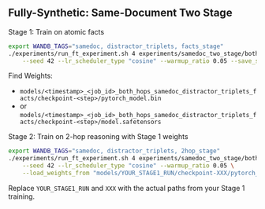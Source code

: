 
## Fully-Synthetic: Same-Document Two Stage


Stage 1: Train on atomic facts
```bash
export WANDB_TAGS="samedoc, distractor_triplets, facts_stage"
./experiments/run_ft_experiment.sh 4 experiments/samedoc_two_stage/both_hops_samedoc_distractor_triplets_facts.yaml \
    --seed 42 --lr_scheduler_type "cosine" --warmup_ratio 0.05 --save_strategy "epoch"
```

Find Weights:
- `models/<timestamp>_<job_id>_both_hops_samedoc_distractor_triplets_facts/checkpoint-<step>/pytorch_model.bin`
- or `models/<timestamp>_<job_id>_both_hops_samedoc_distractor_triplets_facts/checkpoint-<step>/model.safetensors`

Stage 2: Train on 2-hop reasoning with Stage 1 weights
```bash
export WANDB_TAGS="samedoc, distractor_triplets, 2hop_stage"
./experiments/run_ft_experiment.sh 4 experiments/samedoc_two_stage/both_hops_samedoc_distractor_triplets_facts_2hop.yaml \
    --seed 42 --lr_scheduler_type "cosine" --warmup_ratio 0.05 \
    --load_weights_from "models/YOUR_STAGE1_RUN/checkpoint-XXX/pytorch_model.bin"
```

Replace `YOUR_STAGE1_RUN` and `XXX` with the actual paths from your Stage 1 training.
